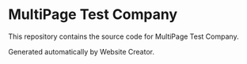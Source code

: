 # MultiPage Test Company

This repository contains the source code for MultiPage Test Company.

Generated automatically by Website Creator.
